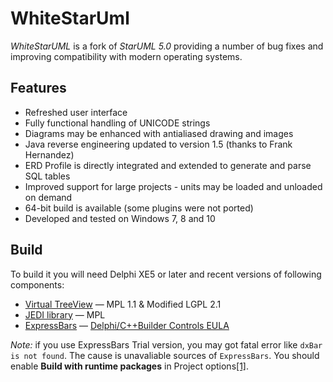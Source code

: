 # WhiteStarUml

*WhiteStarUML* is a fork of *StarUML 5.0* providing a number of bug fixes and improving compatibility with modern operating systems.

## Features
* Refreshed user interface
* Fully functional handling of UNICODE strings
* Diagrams may be enhanced with antialiased drawing and images
* Java reverse engineering updated to version 1.5 (thanks to Frank Hernandez)
* ERD Profile is directly integrated and extended to generate and parse SQL tables
* Improved support for large projects - units may be loaded and unloaded on demand
* 64-bit build is available (some plugins were not ported)
* Developed and tested on Windows 7, 8 and 10

## Build
To build it you will need Delphi XE5 or later and recent versions of following components:

* [Virtual TreeView](https://github.com/Virtual-TreeView/Virtual-TreeView) — MPL 1.1 & Modified LGPL 2.1
* [JEDI library](https://github.com/project-jedi/jcl) — MPL
* [ExpressBars](https://www.devexpress.com/products/vcl/navigation/) — [Delphi/C++Builder Controls EULA](https://www.devexpress.com/Support/EULAs/vcl-controls.xml)

*Note:* if you use ExpressBars Trial version, you may got fatal error like `dxBar is not found`. The cause is unavaliable sources of `ExpressBars`. You should enable **Build with runtime packages** in Project options[[1]](https://supportcenter.devexpress.com/Ticket/Details/T103912).
